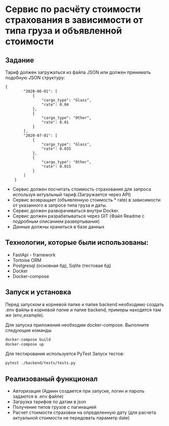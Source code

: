 # Cервис по расчёту стоимости страхования в зависимости от типа груза и объявленной стоимости

## Задание

Тариф должен загружаться из файла JSON или должен принимать подобную JSON структуру:

```
{
        "2020-06-01": [
            {
                "cargo_type": "Glass",
                "rate": 0.04
            },
            {
                "cargo_type": "Other",
                "rate": 0.01
            }
        ],
        "2020-07-01": [
            {
                "cargo_type": "Glass",
                "rate": 0.035
            },
            {
                "cargo_type": "Other",
                "rate": 0.015
            }
        ]
    }
```

- Сервис должен посчитать стоимость страхования для запроса используя актуальный тариф.(Загружается через API)
- Сервис возвращает (объявленную стоимость * rate) в зависимости от указанного в запросе типа груза и даты.
- Сервис должен разворачиваться внутри Docker.
- Сервис должен разрабатываться через GIT (Файл Readme с подробным описанием развертывания)
- Данные должны храниться в базе данных

## Технологии, которые были использованы:
- FastApi - framework
- Tortoise ORM
- Postgresql (основная бд),  Sqlite (тестовая бд)
- Docker
- Docker-compose

## Запуск и установка
Перед запуском в корневой папке и папке backend необходимо создать .env файлы в корневой папке и папке backend, примеры находятся там же (env_example).

Для запуска приложения необходим docker-compose. 
Выполните следующие команды

```sh
docker-compose build
docker-compose up
```

Для тестирования используется PyTest
Запуск тестов:

```sh
pytest ./backend/tests/tests.py
```

## Реализованый функционал

- Авторизация (Админ создается при запуске, логин и пароль задаются в .env файле)
- Загрузка тарифов по датам в json
- Получение типов грузов с пагинацией
- Расчет стоимости страховки на определенную дату (для расчета актуальной стоимости не передовать параметр date)
